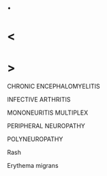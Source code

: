 # .

# <

# >

CHRONIC ENCEPHALOMYELITIS

INFECTIVE ARTHRITIS

MONONEURITIS MULTIPLEX

PERIPHERAL NEUROPATHY

POLYNEUROPATHY

Rash

Erythema migrans
